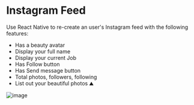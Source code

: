 
# Instagram Feed 

Use React Native to re-create an user's Instagram feed with the following features:

* Has a beauty avatar 
* Display your full name 
* Display your current Job 
* Has Follow button 
* Has Send message button 
* Total photos, followers, following 
* List out your beautiful photos ⛰

![image](https://user-images.githubusercontent.com/70943380/120626139-92a9d000-c48c-11eb-94d8-d792e5678e09.png)
